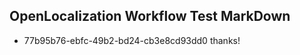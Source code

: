 ## OpenLocalization Workflow Test MarkDown
* 77b95b76-ebfc-49b2-bd24-cb3e8cd93dd0 thanks!

<!--HONumber=Aug16_HO1-->


